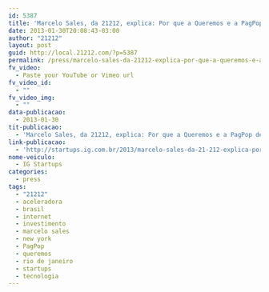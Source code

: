 ```yaml
---
id: 5387
title: 'Marcelo Sales, da 21212, explica: Por que a Queremos e a PagPop deram certo?'
date: 2013-01-30T20:08:43-03:00
author: "21212"
layout: post
guid: http://local.21212.com/?p=5387
permalink: /press/marcelo-sales-da-21212-explica-por-que-a-queremos-e-a-pagpop-deram-certo/
fv_video:
  - Paste your YouTube or Vimeo url
fv_video_id:
  - ""
fv_video_img:
  - ""
data-publicacao:
  - 2013-01-30
tit-publicacao:
  - 'Marcelo Sales, da 21212, explica: Por que a Queremos e a PagPop deram certo?'
link-publicacao:
  - 'http://startups.ig.com.br/2013/marcelo-sales-da-21-212-explica-por-que-a-queremos-e-a-pagpop-deram-certo/?utm_source=feedburner&utm_medium=feed&utm_campaign=Feed%3A+startupi+(startupi)'
nome-veiculo:
  - IG Startups
categories:
  - press
tags:
  - "21212"
  - aceleradora
  - brasil
  - internet
  - investimento
  - marcelo sales
  - new york
  - PagPop
  - queremos
  - rio de janeiro
  - startups
  - tecnologia
---
```

